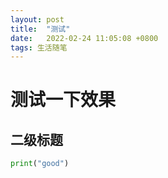 ```yaml
---
layout: post
title:  "测试"
date:   2022-02-24 11:05:08 +0800
tags: 生活随笔
---
```


# 测试一下效果
## 二级标题

```python
print("good")
```